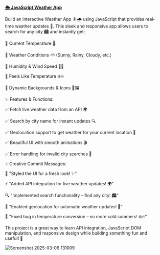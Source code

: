 [**🌦️ JavaScript Weather App**](https://chauhanakash2917.github.io/-Weather-App/)





Build an interactive Weather App ☀️🌧️ using JavaScript that provides real-time weather updates 📡.
This sleek and responsive app allows users to search for any city 🏙️ and instantly get:



🔹 Current Temperature 🌡️

🔹 Weather Conditions ⛅ (Sunny, Rainy, Cloudy, etc.)

🔹 Humidity & Wind Speed 💨💦

🔹 Feels Like Temperature ❄️🔥

🔹 Dynamic Backgrounds & Icons 🎨🖼️



✨ Features & Functions:

✅ Fetch live weather data from an API 🌍

✅ Search by city name for instant updates 🔍

✅ Geolocation support to get weather for your current location 📍

✅ Beautiful UI with smooth animations 🎬

✅ Error handling for invalid city searches 🚨



💡 Creative Commit Messages:

🎨 "Styled the UI for a fresh look! ✨"

⚡ "Added API integration for live weather updates! 🌍"

🔍 "Implemented search functionality – find any city! 🏙️"

📍 "Enabled geolocation for automatic weather updates! 📡"

🐛 "Fixed bug in temperature conversion – no more cold summers! ❄️🔥"

This project is a great way to learn API integration, JavaScript DOM manipulation, and responsive design while building something fun and useful! 🚀


![Screenshot 2025-03-06 131009](https://github.com/user-attachments/assets/20903960-6d96-489c-aaf9-79ab0e24239f)
